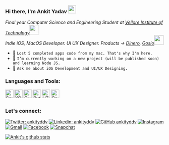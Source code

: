 ### Hi there, I'm Ankit Yadav <img src="https://media.giphy.com/media/hvRJCLFzcasrR4ia7z/giphy.gif" width="25px"> 

<p><em>Final year Computer Science and Engineering Student at <a href="https://vit.ac.in/">Vellore Institute of Technology</a><img src="https://media.giphy.com/media/fYSnHlufseco8Fh93Z/giphy.gif" width="30"></br> Indie iOS, MacOS Developer. UI UX Designer. Products -> <a href="https://apps.apple.com/us/app/dinero-subscription-manager/id1545370811">Dinero</a><img width="0">, <a href="https://apps.apple.com/in/app/gosio/id1555987291/">Gosio</a><img src="https://media.giphy.com/media/WUlplcMpOCEmTGBtBW/giphy.gif" width="30">
  
  
</em></p>

- 🤯 `Lost 5 completed apps code from my mac. That's why I'm here.`
- 📱 `I’m currently working on a new project (will be published soon) and learning Node JS.`
- 💬 `Ask me about iOS Development and UI/UX Designing.`

### Languages and Tools:
<img align="left" alt="Swift" width="26px" src="https://ankityddv.github.io/img/skills/swift.png" />
<img align="left" alt="XCode" width="26px" src="https://ankityddv.github.io/img/skills/Xcode.png" />
<img align="left" alt="C++" width="26px" src="https://ankityddv.github.io/img/skills/c++.png" />
<img align="left" alt="Python" width="26px" src="https://ankityddv.github.io/img/skills/python.png" />
<img align="left" alt="HTML5" width="26px" src="https://ankityddv.github.io/img/skills/html.png" />
<img align="left" alt="Css" width="26px" src="https://ankityddv.github.io/img/skills/css.png" />
<br />
<br />


### Let's connect:
[![Twitter: ankityddv](https://img.shields.io/twitter/follow/ankityddv?style=social)](https://twitter.com/ankityddv)
[![Linkedin: ankityddv](https://img.shields.io/badge/-ankityddv-blue?style=flat-square&logo=Linkedin&logoColor=white&link=https://www.linkedin.com/in/ankityddv/)](https://www.linkedin.com/in/ankityddv/)
[![GitHub ankityddv](https://img.shields.io/github/followers/ankityddv?label=follow&style=social)](https://github.com/ankityddv)
[![Instagram](https://img.shields.io/badge/Instagram-follow-purple.svg?logo=instagram&logoColor=white)](https://www.instagram.com/thedrunkcoder/)
[![Gmail](https://img.shields.io/badge/%20-Send%20Mail-black?color=14171A&labelColor=ef5350&logo=gmail&logoColor=ffffff)](mailto:yadavankit840@gmail.com?subject=From%20GitHub&body=Hi,%20there.%20Found%20you%20from%20GitHub.)
[![Facebook](https://img.shields.io/badge/Facebook-add-blue.svg?logo=facebook&logoColor=white)](https://www.facebook.com/profile.php?id=100033206252956)
[![Snapchat](https://img.shields.io/badge/Snapchat-add-yellow.svg?logo=snapchat&logoColor=white)](https://www.snapchat.com/add/ankitydv001)

[![Ankit's github stats](https://github-readme-stats.vercel.app/api?username=ankityddv)](https://github.com/anuraghazra/github-readme-stats)

